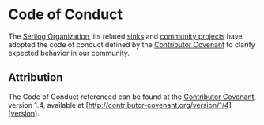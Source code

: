 # Code of Conduct

The [Serilog Organization](https://github.com/serilog), its related [sinks][sinks] and [community projects][projects] have adopted the code of conduct defined by the [Contributor Covenant](http://contributor-covenant.org/)
to clarify expected behavior in our community.

## Attribution

The Code of Conduct referenced can be found at the [Contributor Covenant][homepage], version 1.4, available at [http://contributor-covenant.org/version/1/4][version].

[homepage]: http://contributor-covenant.org
[version]: http://contributor-covenant.org/version/1/4/
[projects]: https://github.com/serilog/serilog/wiki/Community-Projects
[sinks]: https://github.com/serilog/serilog/wiki/Provided-Sinks
